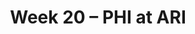 ---
layout: game
title: Week 20 – PHI at ARI
season: 2008
game_id: 2008_20_PHI_ARI
away_team: PHI
home_team: ARI
---